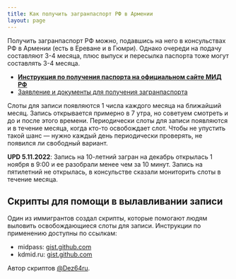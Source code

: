 ```yaml
---
title: Как получить загранпаспорт РФ в Армении
layout: page
---
```


Получить загранпаспорт РФ можно, подавшись на него в консульствах РФ в Армении (есть в Ереване и в Гюмри).
Однако очереди на подачу составляют 3-4 месяца, плюс выпуск и пересылка паспорта тоже могут составлять 3-4 месяца.

- **[Инструкция по получения паспорта на официальном сайте МИД РФ](https://armenia.mid.ru/ru/consular-services/consulate-ru/making/)**
- [Заявление и документы для получения загранпаспорта](https://www.kdmid.ru/cons/passports/list-of-documents-required-for-registration-of-foreign-passports/)

Слоты для записи появляются 1 числа каждого месяца на ближайший месяц. Запись открывается примерно в 7 утра, но советуем
смотреть и до и после этого времени. Периодически слоты для записи появляются и в течение месяца, когда кто-то освобождает
слот. Чтобы не упустить такой шанс — нужно каждый день периодически проверять, не появился ли свободный вариант.

**UPD 5.11.2022**: Запись на 10-летний загран на декабрь открылась 1 ноября в 9:00 и ее разобрали менее чем за 10 минут. Запись
на пятилетний не открылась, в консульстве сказали мониторить слоты в течение месяца.

## Скрипты для помощи в вылавливании записи

Один из иммигрантов создал скрипты, которые помогают людям выловить освобождающиеся слоты для записи. Инструкции
по применению доступны по ссылкам:

- midpass: [gist.github.com](https://gist.github.com/dez64ru/a3786cc30f79a63469ba9ce9ae647555)
- kdmid.ru: [gist.github.com](https://gist.github.com/dez64ru/18cb57940430c3822693b9cbaff1ad37)

Автор скриптов [@Dez64ru](https://t.me/Dez64ru).

